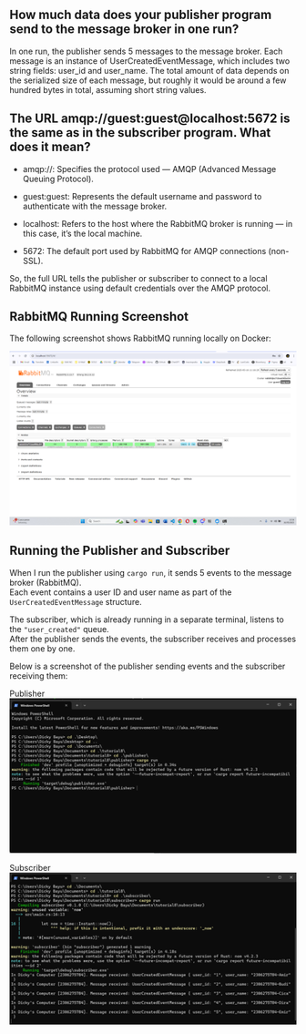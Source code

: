 ## How much data does your publisher program send to the message broker in one run?

In one run, the publisher sends 5 messages to the message broker. Each message is an instance of UserCreatedEventMessage, which includes two string fields: user_id and user_name.
The total amount of data depends on the serialized size of each message, but roughly it would be around a few hundred bytes in total, assuming short string values.

## The URL amqp://guest:guest@localhost:5672 is the same as in the subscriber program. What does it mean?

- amqp://: Specifies the protocol used — AMQP (Advanced Message Queuing Protocol).

- guest:guest: Represents the default username and password to authenticate with the message broker.

- localhost: Refers to the host where the RabbitMQ broker is running — in this case, it’s the local machine.

- 5672: The default port used by RabbitMQ for AMQP connections (non-SSL).

So, the full URL tells the publisher or subscriber to connect to a local RabbitMQ instance using default credentials over the AMQP protocol.

## RabbitMQ Running Screenshot

The following screenshot shows RabbitMQ running locally on Docker:

![RabbitMQ Screenshot](screenshot/rabbitmq.png)

## Running the Publisher and Subscriber

When I run the publisher using `cargo run`, it sends 5 events to the message broker (RabbitMQ).  
Each event contains a user ID and user name as part of the `UserCreatedEventMessage` structure.

The subscriber, which is already running in a separate terminal, listens to the `"user_created"` queue.  
After the publisher sends the events, the subscriber receives and processes them one by one.

Below is a screenshot of the publisher sending events and the subscriber receiving them:

Publisher
![Publisher](screenshot/publisher.png)

Subscriber
![Subscriber](screenshot/subscriber.png)

